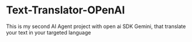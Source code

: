 # Text-Translator-OPenAI
This is my second AI Agent project with open ai SDK Gemini, that translate your text in your targeted language
